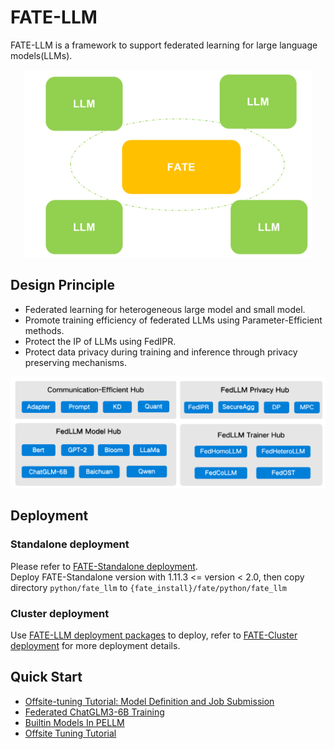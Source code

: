 # FATE-LLM
FATE-LLM is a framework to support federated learning for large language models(LLMs).
<div align="center">
  <img src="./doc/images/fate-llm-show.png" height="300">
</div>

## Design Principle
- Federated learning for heterogeneous large model and small model.
- Promote training efficiency of federated LLMs using Parameter-Efficient methods.
- Protect the IP of LLMs using FedIPR.
- Protect data privacy during training and inference through privacy preserving mechanisms.
<div align="center">
  <img src="./doc/images/fate-llm-plan.png">
</div>

## Deployment

### Standalone deployment
Please refer to [FATE-Standalone deployment](https://github.com/FederatedAI/FATE#standalone-deployment).  
Deploy FATE-Standalone version with 1.11.3 <= version < 2.0, then copy directory `python/fate_llm` to `{fate_install}/fate/python/fate_llm`

### Cluster deployment
Use [FATE-LLM deployment packages](https://github.com/FederatedAI/FATE/wiki/Download#llm%E9%83%A8%E7%BD%B2%E5%8C%85) to deploy,  refer to [FATE-Cluster deployment](https://github.com/FederatedAI/FATE#cluster-deployment) for more deployment details.

## Quick Start
- [Offsite-tuning Tutorial: Model Definition and Job Submission](./doc/tutorial/offsite_tuning/Offsite_tuning_tutorial.ipynb)
- [Federated ChatGLM3-6B Training](./doc/tutorial/parameter_efficient_llm/ChatGLM3-6B_ds.ipynb)
- [Builtin Models In PELLM](./doc/tutorial/builtin_models.md)
- [Offsite Tuning Tutorial](./doc/tutorial/offsite_tuning/Offsite_tuning_tutorial.ipynb)